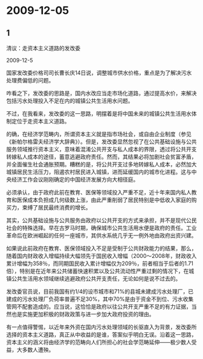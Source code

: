 # 2009-12-05

## 1

清议：走资本主义道路的发改委

2009-12-5

国家发改委价格司司长曹长庆14日说，调整城市供水价格，重点是为了解决污水处理费偏低的问题。

咋看之下，发改委的思路是，国内水改应当走市场化道路，通过提高水价，来解决包括污水处理投入不足在内的城镇公共生活用水问题。

不过，在我看来，发改委的这一思路，明摆着是将中国未来的城镇公共生活用水体制定位于走资本主义道路。

的确，在经济学范畴内，所谓资本主义就是指市场社会，或自由企业制度（参见《新帕尔格雷夫经济学大辞典》）。但是，发改委显然忽视了在公共基础设施与公共服务领域推行资本主义，意味着混淆公共开支与私人成本的界限，透过将公共开支转嫁私人成本的途径，蓄意逃避政府责任。然而，其结果必将加剧社会贫富矛盾，并全面催生社会通胀预期。糟糕的是，将公共开支过多地转嫁私人成本，必然加大城镇居民生活压力，阻遏农村居民进入城镇，进而延缓国内的城市化进程。这与中央经济工作会议刚刚确定的中国经济发展方向大相径庭。

必须承认，由于政府此前在教育、医保等领域投入严重不足，近十年来国内私人教育和医保成本负担成几何级数上涨，由此严重削弱了居民特别是中低收入家庭的购买力，束缚了居民最终消费的增长。

其实，公共基础设施与公共服务由政府以公共开支的方式来承担，并不是现代公民社会的特殊选择。早在古罗马时期，确保城市公共生活用水便是政府的责任。工业革命后在欧洲崛起的任何一座城市，其供水系统几乎无一例外地由政府出资兴建。

如果说此前政府在教育、医保领域投入不足是受制于公共财政能力的结果，那么，随着国内财政收入增幅持续大幅领先于国民收入增幅（2000～2008年，财政收入累计增幅为358％，而同期国民收入累计增幅仅为209％，前者相当于后者的1.71倍），特别是在近年来公共储蓄快速积累以及公共流动性严重过剩的情况下，在城镇公共生活用水领域继续逃避政府公共开支责任，无论如何是说不过去的。

发改委官员说，目前我国有约1/4的设市城市和71%的县城未建成污水处理厂，已建成的污水处理厂负荷率普遍不足30%，其中70%是由于资金不到位、污水收集管网不配套造成的。应当说，这恰恰是政府以往公共开支严重不足的有力证据，当然也是实施更加积极的财政政策与进一步加大政府投资的理由。

有一点值得警惕，以近年来外资在国内污水处理领域的长驱直入为背景，发改委所选择的资本主义道路，真正从中收益的是谁，答案似乎明白无误。沿着这一思路，资本主义的涵义将由经济学的范畴向人们所担心的社会学范畴延伸——极少数人受益，大多数人遭殃。

